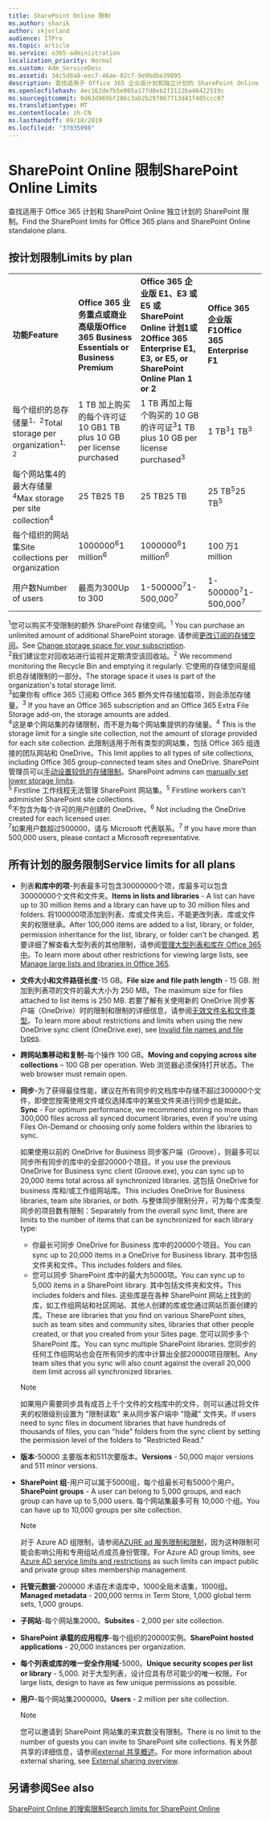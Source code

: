 ```yaml
---
title: SharePoint Online 限制
ms.author: sharik
author: skjerland
audience: ITPro
ms.topic: article
ms.service: o365-administration
localization_priority: Normal
ms.custom: Adm_ServiceDesc
ms.assetid: 34c5d8a8-eec7-46ae-82c7-9e9bdbe39895
description: 查找适用于 Office 365 企业版计划和独立计划的 SharePoint Online 限制。
ms.openlocfilehash: 4ec162de7b5e005a177d0eb2f2122ba46422519c
ms.sourcegitcommit: 0d63d969bf286c3ab2b297867713d41f485ccc07
ms.translationtype: MT
ms.contentlocale: zh-CN
ms.lasthandoff: 09/18/2019
ms.locfileid: "37035098"
---
```

# <a name="sharepoint-online-limits"></a><span data-ttu-id="0036c-103">SharePoint Online 限制</span><span class="sxs-lookup"><span data-stu-id="0036c-103">SharePoint Online Limits</span></span> 

<span data-ttu-id="0036c-104">查找适用于 Office 365 计划和 SharePoint Online 独立计划的 SharePoint 限制。</span><span class="sxs-lookup"><span data-stu-id="0036c-104">Find the SharePoint limits for Office 365 plans and SharePoint Online standalone plans.</span></span>
  
## <a name="limits-by-plan"></a><span data-ttu-id="0036c-105">按计划限制</span><span class="sxs-lookup"><span data-stu-id="0036c-105">Limits by plan</span></span> 

|||||
|:-----|:-----|:-----|:-----|
|<span data-ttu-id="0036c-106">**功能**</span><span class="sxs-lookup"><span data-stu-id="0036c-106">**Feature**</span></span> <br/> |<span data-ttu-id="0036c-107">**Office 365 业务重点或商业高级版**</span><span class="sxs-lookup"><span data-stu-id="0036c-107">**Office 365 Business Essentials or Business Premium**</span></span> <br/> |<span data-ttu-id="0036c-108">**Office 365 企业版 E1、E3 或 E5 或 SharePoint Online 计划1或2**</span><span class="sxs-lookup"><span data-stu-id="0036c-108">**Office 365 Enterprise E1, E3, or E5, or SharePoint Online Plan 1 or 2**</span></span> <br/> | <span data-ttu-id="0036c-109">**Office 365 企业版 F1**</span><span class="sxs-lookup"><span data-stu-id="0036c-109">**Office 365 Enterprise F1**</span></span> <br/> |
|<span data-ttu-id="0036c-110">每个组织的总存储量<sup>1、2</sup></span><span class="sxs-lookup"><span data-stu-id="0036c-110">Total storage per organization<sup>1, 2</sup></span></span> <br/> |<span data-ttu-id="0036c-111">1 TB 加上购买的每个许可证 10 GB</span><span class="sxs-lookup"><span data-stu-id="0036c-111">1 TB plus 10 GB per license purchased</span></span>  <br/> |<span data-ttu-id="0036c-112">1 TB 再加上每个购买的 10 GB 的许可证<sup>3</sup></span><span class="sxs-lookup"><span data-stu-id="0036c-112">1 TB plus 10 GB per license purchased<sup>3</sup></span></span> <br/> |<span data-ttu-id="0036c-113">1 TB<sup>3</sup></span><span class="sxs-lookup"><span data-stu-id="0036c-113">1 TB<sup>3</sup></span></span> <br/> |
|<span data-ttu-id="0036c-114">每个网站集4的最大存储量<sup>4</sup></span><span class="sxs-lookup"><span data-stu-id="0036c-114">Max storage per site collection<sup>4</sup></span></span><br/> |<span data-ttu-id="0036c-115">25 TB</span><span class="sxs-lookup"><span data-stu-id="0036c-115">25 TB</span></span> <br/> |<span data-ttu-id="0036c-116">25 TB</span><span class="sxs-lookup"><span data-stu-id="0036c-116">25 TB</span></span> <br/> |<span data-ttu-id="0036c-117">25 TB<sup>5</sup></span><span class="sxs-lookup"><span data-stu-id="0036c-117">25 TB<sup>5</sup></span></span> <br/> |
|<span data-ttu-id="0036c-118">每个组织的网站集</span><span class="sxs-lookup"><span data-stu-id="0036c-118">Site collections per organization</span></span>  <br/> |<span data-ttu-id="0036c-119">1000000<sup>6</sup></span><span class="sxs-lookup"><span data-stu-id="0036c-119">1 million<sup>6</sup></span></span> <br/> |<span data-ttu-id="0036c-120">1000000<sup>6</sup></span><span class="sxs-lookup"><span data-stu-id="0036c-120">1 million<sup>6</sup></span></span> <br/> |<span data-ttu-id="0036c-121">100 万</span><span class="sxs-lookup"><span data-stu-id="0036c-121">1 million</span></span><br/> |
|<span data-ttu-id="0036c-122">用户数</span><span class="sxs-lookup"><span data-stu-id="0036c-122">Number of users</span></span>  <br/> |<span data-ttu-id="0036c-123">最高为300</span><span class="sxs-lookup"><span data-stu-id="0036c-123">Up to 300</span></span>  <br/> |<span data-ttu-id="0036c-124">1-500000<sup>7</sup></span><span class="sxs-lookup"><span data-stu-id="0036c-124">1- 500,000<sup>7</sup></span></span> <br/> |<span data-ttu-id="0036c-125">1-500000<sup>7</sup></span><span class="sxs-lookup"><span data-stu-id="0036c-125">1- 500,000<sup>7</sup></span></span> <br/> |
   
<span data-ttu-id="0036c-126"><sup>1</sup>您可以购买不受限制的额外 SharePoint 存储空间。</span><span class="sxs-lookup"><span data-stu-id="0036c-126"><sup>1</sup> You can purchase an unlimited amount of additional SharePoint storage.</span></span> <span data-ttu-id="0036c-127">请参阅[更改订阅的存储空间](https://docs.microsoft.com/office365/admin/subscriptions-and-billing/add-storage-space)。</span><span class="sxs-lookup"><span data-stu-id="0036c-127">See [Change storage space for your subscription](https://docs.microsoft.com/office365/admin/subscriptions-and-billing/add-storage-space).</span></span> 
<br/><span data-ttu-id="0036c-128"><sup>2</sup>我们建议您对回收站进行监视并定期清空该回收站。</span><span class="sxs-lookup"><span data-stu-id="0036c-128"><sup>2</sup> We recommend monitoring the Recycle Bin and emptying it regularly.</span></span> <span data-ttu-id="0036c-129">它使用的存储空间是组织总存储限制的一部分。</span><span class="sxs-lookup"><span data-stu-id="0036c-129">The storage space it uses is part of the organization's total storage limit.</span></span> 
<br/> <span data-ttu-id="0036c-130"><sup>3</sup>如果你有 office 365 订阅和 Office 365 额外文件存储加载项，则会添加存储量。</span><span class="sxs-lookup"><span data-stu-id="0036c-130"><sup>3</sup> If you have an Office 365 subscription and an Office 365 Extra File Storage add-on, the storage amounts are added.</span></span> 
<br/> <span data-ttu-id="0036c-131"><sup>4</sup>这是单个网站集的存储限制，而不是为每个网站集提供的存储量。</span><span class="sxs-lookup"><span data-stu-id="0036c-131"><sup>4</sup> This is the storage limit for a single site collection, not the amount of storage provided for each site collection.</span></span> <span data-ttu-id="0036c-132">此限制适用于所有类型的网站集，包括 Office 365 组连接的团队网站和 OneDrive。</span><span class="sxs-lookup"><span data-stu-id="0036c-132">This limit applies to all types of site collections, including Office 365 group-connected team sites and OneDrive.</span></span> <span data-ttu-id="0036c-133">SharePoint 管理员可以[手动设置较低的存储限制](https://docs.microsoft.com/sharepoint/manage-site-collection-storage-limits)。</span><span class="sxs-lookup"><span data-stu-id="0036c-133">SharePoint admins can [manually set lower storage limits](https://docs.microsoft.com/sharepoint/manage-site-collection-storage-limits).</span></span> 
<br/> <span data-ttu-id="0036c-134"><sup>5</sup> Firstline 工作线程无法管理 SharePoint 网站集。</span><span class="sxs-lookup"><span data-stu-id="0036c-134"><sup>5</sup> Firstline workers can't administer SharePoint site collections.</span></span> 
<br/> <span data-ttu-id="0036c-135"><sup>6</sup>不包含为每个许可的用户创建的 OneDrive。</span><span class="sxs-lookup"><span data-stu-id="0036c-135"><sup>6</sup> Not including the OneDrive created for each licensed user.</span></span> 
<br/> <span data-ttu-id="0036c-136"><sup>7</sup>如果用户数超过500000，请与 Microsoft 代表联系。</span><span class="sxs-lookup"><span data-stu-id="0036c-136"><sup>7</sup> If you have more than 500,000 users, please contact a Microsoft representative.</span></span> 
  
## <a name="service-limits-for-all-plans"></a><span data-ttu-id="0036c-137">所有计划的服务限制</span><span class="sxs-lookup"><span data-stu-id="0036c-137">Service limits for all plans</span></span>

- <span data-ttu-id="0036c-138">列表**和库中的项**-列表最多可包含30000000个项，库最多可以包含30000000个文件和文件夹。</span><span class="sxs-lookup"><span data-stu-id="0036c-138">**Items in lists and libraries** - A list can have up to 30 million items and a library can have up to 30 million files and folders.</span></span> <span data-ttu-id="0036c-139">将100000项添加到列表、库或文件夹后，不能更改列表、库或文件夹的权限继承。</span><span class="sxs-lookup"><span data-stu-id="0036c-139">After 100,000 items are added to a list, library, or folder, permission inheritance for the list, library, or folder can't be changed.</span></span> <span data-ttu-id="0036c-140">若要详细了解查看大型列表的其他限制，请参阅[管理大型列表和库在 Office 365 中](https://support.office.com/article/b4038448-ec0e-49b7-b853-679d3d8fb784)。</span><span class="sxs-lookup"><span data-stu-id="0036c-140">To learn more about other restrictions for viewing large lists, see [Manage large lists and libraries in Office 365](https://support.office.com/article/b4038448-ec0e-49b7-b853-679d3d8fb784).</span></span> 

- <span data-ttu-id="0036c-141">**文件大小和文件路径长度**-15 GB。</span><span class="sxs-lookup"><span data-stu-id="0036c-141">**File size and file path length** - 15 GB.</span></span> <span data-ttu-id="0036c-142">附加到列表项的文件的最大大小为 250 MB。</span><span class="sxs-lookup"><span data-stu-id="0036c-142">The maximum size for files attached to list items is 250 MB.</span></span> <span data-ttu-id="0036c-143">若要了解有关使用新的 OneDrive 同步客户端（OneDrive）时的限制和限制的详细信息，请参阅[无效文件名和文件类型](https://support.office.com/article/64883a5d-228e-48f5-b3d2-eb39e07630fa)。</span><span class="sxs-lookup"><span data-stu-id="0036c-143">To learn more about restrictions and limits when using the new OneDrive sync client (OneDrive.exe), see [Invalid file names and file types](https://support.office.com/article/64883a5d-228e-48f5-b3d2-eb39e07630fa).</span></span>

- <span data-ttu-id="0036c-144">**跨网站集移动和复制**–每个操作 100 GB。</span><span class="sxs-lookup"><span data-stu-id="0036c-144">**Moving and copying across site collections** – 100 GB per operation.</span></span> <span data-ttu-id="0036c-145">Web 浏览器必须保持打开状态。</span><span class="sxs-lookup"><span data-stu-id="0036c-145">The web browser must remain open.</span></span>

- <span data-ttu-id="0036c-146">**同步**-为了获得最佳性能，建议在所有同步的文档库中存储不超过300000个文件，即使您按需使用文件或仅选择库中的某些文件夹进行同步也是如此。</span><span class="sxs-lookup"><span data-stu-id="0036c-146">**Sync** - For optimum performance, we recommend storing no more than 300,000 files across all synced document libraries, even if you're using Files On-Demand or choosing only some folders within the libraries to sync.</span></span>

    <span data-ttu-id="0036c-147">如果使用以前的 OneDrive for Business 同步客户端（Groove），则最多可以同步所有同步的库中的全部20000个项目。</span><span class="sxs-lookup"><span data-stu-id="0036c-147">If you use the previous OneDrive for Business sync client (Groove.exe), you can sync up to 20,000 items total across all synchronized libraries.</span></span> <span data-ttu-id="0036c-148">这包括 OneDrive for business 库和/或工作组网站库。</span><span class="sxs-lookup"><span data-stu-id="0036c-148">This includes OneDrive for Business libraries, team site libraries, or both.</span></span> <span data-ttu-id="0036c-149">与整体同步限制分开，可为每个库类型同步的项目数有限制：</span><span class="sxs-lookup"><span data-stu-id="0036c-149">Separately from the overall sync limit, there are limits to the number of items that can be synchronized for each library type:</span></span>
    - <span data-ttu-id="0036c-150">你最长可同步 OneDrive for Business 库中的20000个项目。</span><span class="sxs-lookup"><span data-stu-id="0036c-150">You can sync up to 20,000 items in a OneDrive for Business library.</span></span> <span data-ttu-id="0036c-151">其中包括文件夹和文件。</span><span class="sxs-lookup"><span data-stu-id="0036c-151">This includes folders and files.</span></span> 
    - <span data-ttu-id="0036c-152">您可以同步 SharePoint 库中的最大为5000项。</span><span class="sxs-lookup"><span data-stu-id="0036c-152">You can sync up to 5,000 items in a SharePoint library.</span></span> <span data-ttu-id="0036c-153">其中包括文件夹和文件。</span><span class="sxs-lookup"><span data-stu-id="0036c-153">This includes folders and files.</span></span> <span data-ttu-id="0036c-154">这些库是在各种 SharePoint 网站上找到的库，如工作组网站和社区网站、其他人创建的库或您通过网站页面创建的库。</span><span class="sxs-lookup"><span data-stu-id="0036c-154">These are libraries that you find on various SharePoint sites, such as team sites and community sites, libraries that other people created, or that you created from your Sites page.</span></span> <span data-ttu-id="0036c-155">您可以同步多个 SharePoint 库。</span><span class="sxs-lookup"><span data-stu-id="0036c-155">You can sync multiple SharePoint libraries.</span></span> <span data-ttu-id="0036c-156">您同步的任何工作组网站也会在所有同步的库中计算出全部20000项目限制。</span><span class="sxs-lookup"><span data-stu-id="0036c-156">Any team sites that you sync will also count against the overall 20,000 item limit across all synchronized libraries.</span></span>

    > [!NOTE]
    > <span data-ttu-id="0036c-157">如果用户需要同步具有成百上千个文件的文档库中的文件，则可以通过将文件夹的权限级别设置为 "限制读取" 来从同步客户端中 "隐藏" 文件夹。</span><span class="sxs-lookup"><span data-stu-id="0036c-157">If users need to sync files in document libraries that have hundreds of thousands of files, you can "hide" folders from the sync client by setting the permission level of the folders to "Restricted Read."</span></span> 

- <span data-ttu-id="0036c-158">**版本**-50000 主要版本和511次要版本。</span><span class="sxs-lookup"><span data-stu-id="0036c-158">**Versions** - 50,000 major versions and 511 minor versions.</span></span>

- <span data-ttu-id="0036c-159">**SharePoint 组**-用户可以属于5000组，每个组最长可有5000个用户。</span><span class="sxs-lookup"><span data-stu-id="0036c-159">**SharePoint groups** - A user can belong to 5,000 groups, and each group can have up to 5,000 users.</span></span> <span data-ttu-id="0036c-160">每个网站集最多可有 10,000 个组。</span><span class="sxs-lookup"><span data-stu-id="0036c-160">You can have up to 10,000 groups per site collection.</span></span>
    > [!NOTE]
    > <span data-ttu-id="0036c-161">对于 Azure AD 组限制，请参阅[AZURE ad 服务限制和限制](https://docs.microsoft.com/azure/active-directory/users-groups-roles/directory-service-limits-restrictions)，因为这种限制可能会影响公用和专用组站点成员身份管理。</span><span class="sxs-lookup"><span data-stu-id="0036c-161">For Azure AD group limits, see [Azure AD service limits and restrictions](https://docs.microsoft.com/azure/active-directory/users-groups-roles/directory-service-limits-restrictions) as such limits can impact public and private group sites membership management.</span></span> 
- <span data-ttu-id="0036c-162">**托管元数据**-200000 术语在术语库中，1000全局术语集，1000组。</span><span class="sxs-lookup"><span data-stu-id="0036c-162">**Managed metadata** - 200,000 terms in Term Store, 1,000 global term sets, 1,000 groups.</span></span>

- <span data-ttu-id="0036c-163">**子网站**-每个网站集2000。</span><span class="sxs-lookup"><span data-stu-id="0036c-163">**Subsites** - 2,000 per site collection.</span></span>

- <span data-ttu-id="0036c-164">**SharePoint 承载的应用程序**-每个组织的20000实例。</span><span class="sxs-lookup"><span data-stu-id="0036c-164">**SharePoint hosted applications** - 20,000 instances per organization.</span></span>

- <span data-ttu-id="0036c-165">**每个列表或库的唯一安全作用域**-5000。</span><span class="sxs-lookup"><span data-stu-id="0036c-165">**Unique security scopes per list or library** - 5,000.</span></span> <span data-ttu-id="0036c-166">对于大型列表，设计应具有尽可能少的唯一权限。</span><span class="sxs-lookup"><span data-stu-id="0036c-166">For large lists, design to have as few unique permissions as possible.</span></span>

- <span data-ttu-id="0036c-167">**用户**-每个网站集2000000。</span><span class="sxs-lookup"><span data-stu-id="0036c-167">**Users** - 2 million per site collection.</span></span>
    > [!NOTE]
    > <span data-ttu-id="0036c-168">您可以邀请到 SharePoint 网站集的来宾数没有限制。</span><span class="sxs-lookup"><span data-stu-id="0036c-168">There is no limit to the number of guests you can invite to SharePoint site collections.</span></span> <span data-ttu-id="0036c-169">有关外部共享的详细信息，请参阅[external 共享概述](https://docs.microsoft.com/sharepoint/external-sharing-overview)。</span><span class="sxs-lookup"><span data-stu-id="0036c-169">For more information about external sharing, see [External sharing overview](https://docs.microsoft.com/sharepoint/external-sharing-overview).</span></span>
## <a name="see-also"></a><span data-ttu-id="0036c-170">另请参阅</span><span class="sxs-lookup"><span data-stu-id="0036c-170">See also</span></span>

[<span data-ttu-id="0036c-171">SharePoint Online 的搜索限制</span><span class="sxs-lookup"><span data-stu-id="0036c-171">Search limits for SharePoint Online</span></span>](https://docs.microsoft.com/sharepoint/search-limits)

